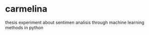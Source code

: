carmelina
=========

thesis experiment about sentimen analisis through machine learning methods in python
